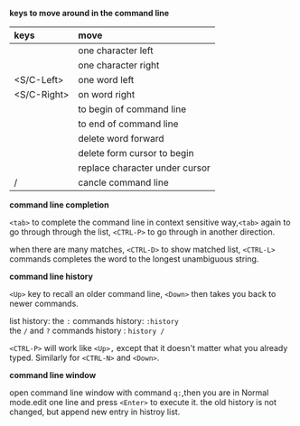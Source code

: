 **keys to move around in the command line**

|   keys        |   move
|:--------------|:--------------------------
|   <Left>      |   one character left
|   <Right>     |   one character right
|   <S/C-Left>  |   one word left
|   <S/C-Right> |   on word right
|   <CTRL-B>    |   to begin of command line
|   <CTRL-E>    |   to end of command line
|   <CTRL-W>    |   delete word forward
|   <CTRL-U>    |   delete form cursor to begin
|   <Insert>    |   replace character under cursor
| <CTRL-C>/<ESC>|   cancle command line

**command line completion**

`<tab>` to complete the command line in context sensitive way,`<tab>` again to go through through the list, `<CTRL-P>` to go through in another direction.

when there are many matches, `<CTRL-D>` to show matched list, `<CTRL-L>` commands completes the word to the longest unambiguous string.

**command line history**

`<Up>` key to recall an older command line, `<Down>` then takes you back to newer commands.

list history:
the `:` commands history: `:history`    
the `/` and `?` commands history : `history /`

`<CTRL-P>` will work like `<Up>,` except that it doesn't matter what you already
typed. Similarly for `<CTRL-N>` and `<Down>`.

**command line window**

open command line window with command `q:`,then you are in Normal mode.edit one
line and press `<Enter>` to execute it. the old history is not changed, but append
new entry in histroy list.


